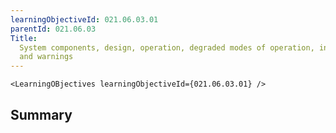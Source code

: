 ```yaml
---
learningObjectiveId: 021.06.03.01
parentId: 021.06.03
Title:
  System components, design, operation, degraded modes of operation, indications
  and warnings
---
```


```tsx eval
<LearningOBjectives learningObjectiveId={021.06.03.01} />
```

## Summary
